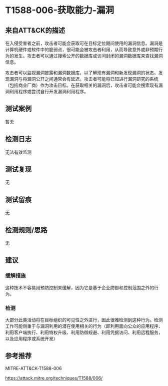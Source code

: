 # T1588-006-获取能力-漏洞

## 来自ATT&CK的描述

在入侵受害者之前，攻击者可能会获取可在目标定位期间使用的漏洞信息。漏洞是计算机硬件或软件中的脆弱点，很可能会被攻击者利用，从而导致意外或非预期行为的发生。攻击者可以通过搜索公开的数据库或访问封闭的漏洞数据库来查找漏洞信息。

攻击者可以监视漏洞披露和漏洞数据库，以了解现有漏洞和新发现漏洞的状态。发现漏洞与将漏洞公开之间通常会有延迟。攻击者可能将已知进行漏洞研究的系统（包括商业厂商）作为攻击目标。在获取相关的漏洞后，攻击者可能会搜索现有漏洞利用程序或尝试自行开发漏洞利用程序。

## 测试案例

暂无

## 检测日志

无法有效监测

## 测试复现

无

## 测试留痕

无

## 检测规则/思路

无

## 建议

### 缓解措施

这种技术不容易用预防控制来缓解，因为它是基于企业防御和控制范围之外的行为。

### 检测

大部分此类活动将在目标组织的可见性之外进行，因此很难检测到这种行为。检测工作可能侧重于与漏洞利用的潜在使用相关的行为（即利用面向公众的应用程序、利用客户端执行、利用特权升级、利用防御规避、利用凭据访问、利用远程服务，以及应用程序或系统开发）

## 参考推荐

MITRE-ATT&CK-T1588-006

<https://attack.mitre.org/techniques/T1588/006/>

